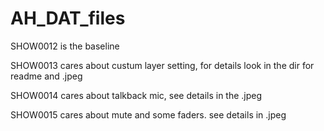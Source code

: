 # AH_DAT_files

SHOW0012 is the baseline

SHOW0013 cares about custum layer setting, for details look in the dir for readme  and .jpeg

SHOW0014 cares about talkback mic, see details in the .jpeg 

SHOW0015 cares about mute and some faders. see details in .jpeg
